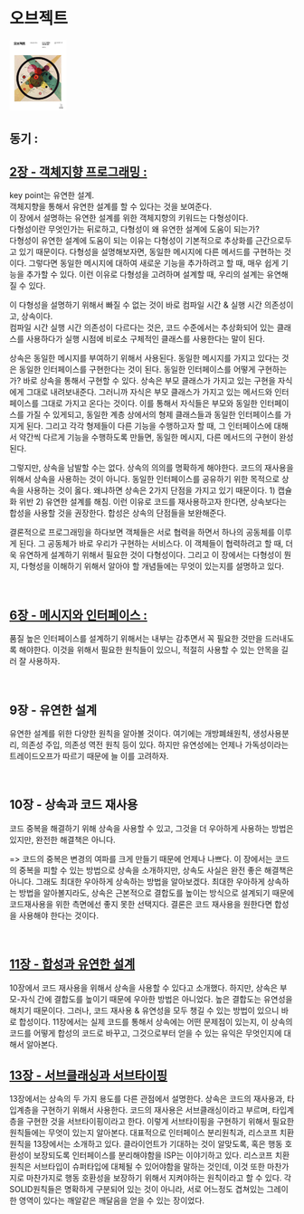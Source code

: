 # 오브젝트

<img src="./img/object-cover.png" width="20%" />

<br>

## 동기 :



## [2장 - 객체지향 프로그래밍 :](https://github.com/noy3928/TIL/tree/main/Books/Object/2.%EA%B0%9D%EC%B2%B4%EC%A7%80%ED%96%A5%20%ED%94%84%EB%A1%9C%EA%B7%B8%EB%9E%98%EB%B0%8D)

key point는 유연한 설계.  
객체지향을 통해서 유연한 설계를 할 수 있다는 것을 보여준다.  
이 장에서 설명하는 유연한 설계를 위한 객체지향의 키워드는 다형성이다.  
다형성이란 무엇인가는 뒤로하고, 다형성이 왜 유연한 설계에 도움이 되는가?  
다형성이 유연한 설계에 도움이 되는 이유는 다형성이 기본적으로 추상화를 근간으로두고 있기 때문이다. 다형성을 설명해보자면, 동일한 메시지에 다른 메서드를 구현하는 것이다. 그렇다면 동일한 메시지에 대하여 새로운 기능을 추가하려고 할 때, 매우 쉽게 기능을 추가할 수 있다. 이런 이유로 다형성을 고려하며 설계할 때, 우리의 설계는 유연해질 수 있다.

이 다형성을 설명하기 위해서 빠질 수 없는 것이 바로 컴파일 시간 & 실행 시간 의존성이고, 상속이다.  
컴파일 시간 실행 시간 의존성이 다르다는 것은, 코드 수준에서는 추상화되어 있는 클래스를 사용하다가 실행 시점에 비로소 구체적인 클래스를 사용한다는 말이 된다.

상속은 동일한 메시지를 부여하기 위해서 사용된다. 동일한 메시지를 가지고 있다는 것은 동일한 인터페이스를 구현한다는 것이 된다. 동일한 인터페이스를 어떻게 구현하는가? 바로 상속을 통해서 구현할 수 있다. 상속은 부모 클래스가 가지고 있는 구현을 자식에게 그대로 내려보내준다. 그러니까 자식은 부모 클래스가 가지고 있는 메서드와 인터페이스를 그대로 가지고 온다는 것이다. 이를 통해서 자식들은 부모와 동일한 인터페이스를 가질 수 있게되고, 동일한 계층 상에서의 형제 클래스들과 동일한 인터페이스를 가지게 된다. 그리고 각각 형제들이 다른 기능을 수행하고자 할 때, 그 인터페이스에 대해서 약간씩 다르게 기능을 수행하도록 만들면, 동일한 메시지, 다른 메서드의 구현이 완성된다.

그렇지만, 상속을 남발할 수는 없다. 상속의 의의를 명확하게 해야한다. 코드의 재사용을 위해서 상속을 사용하는 것이 아니다. 동일한 인터페이스를 공유하기 위한 목적으로 상속을 사용하는 것이 옳다. 왜냐하면 상속은 2가지 단점을 가지고 있기 때문이다. 1) 캡슐화 위반 2) 유연한 설계를 해침. 이런 이유로 코드를 재사용하고자 한다면, 상속보다는 합성을 사용할 것을 권장한다. 합성은 상속의 단점들을 보완해준다.

결론적으로 프로그래밍을 하다보면 객체들은 서로 협력을 하면서 하나의 공동체를 이루게 된다. 그 공동체가 바로 우리가 구현하는 서비스다. 이 객체들이 협력하려고 할 때, 더욱 유연하게 설계하기 위해서 필요한 것이 다형성이다. 그리고 이 장에서는 다형성이 뭔지, 다형성을 이해하기 위해서 알아야 할 개념들에는 무엇이 있는지를 설명하고 있다.

<br>

## [6장 - 메시지와 인터페이스 :](https://github.com/noy3928/TIL/blob/main/Books/Object/6.%EB%A9%94%EC%8B%9C%EC%A7%80%EC%99%80%EC%9D%B8%ED%84%B0%ED%8E%98%EC%9D%B4%EC%8A%A4/table.md)

품질 높은 인터페이스를 설계하기 위해서는 내부는 감추면서 꼭 필요한 것만을 드러내도록 해야한다. 이것을 위해서 필요한 원칙들이 있으니, 적절히 사용할 수 있는 안목을 길러 잘 사용하자.

<br>

## 9장 - 유연한 설계 

유연한 설계를 위한 다양한 원칙을 알아볼 것이다. 여기에는 개방폐쇄원칙, 생성사용분리, 의존성 주입, 의존성 역전 원칙 등이 있다. 하지만 유연성에는 언제나 가독성이라는 트레이드오프가 따르기 때문에 늘 이를 고려하자. 

<br>

## 10장 - 상속과 코드 재사용 

코드 중복을 해결하기 위해 상속을 사용할 수 있고, 그것을 더 우아하게 사용하는 방법은 있지만, 완전한 해결책은 아니다. 

=> 
코드의 중복은 변경의 여파를 크게 만들기 때문에 언제나 나쁘다. 이 장에서는 코드의 중복을 피할 수 있는 방법으로 상속을 소개하지만, 상속도 사실은 완전 좋은 해결책은 아니다. 그래도 최대한 우아하게 상속하는 방법을 알아보겠다. 최대한 우아하게 상속하는 방법을 알아볼지라도, 상속은 근본적으로 결합도를 높이는 방식으로 설계되기 때문에 코드재사용을 위한 측면에선 좋지 못한 선택지다. 결론은 코드 재사용을 원한다면 합성을 사용해야 한다는 것이다. 


<br>

## [11장 - 합성과 유연한 설계](https://github.com/noy3928/TIL/blob/main/Books/Object/11.%ED%95%A9%EC%84%B1%EA%B3%BC%20%EC%9C%A0%EC%97%B0%ED%95%9C%20%EC%84%A4%EA%B3%84/table.md) 

10장에서 코드 재사용을 위해서 상속을 사용할 수 있다고 소개했다. 하지만, 상속은 부모-자식 간에 결합도를 높이기 때문에 우아한 방법은 아니었다. 높은 결합도는 유연성을 해치기 때문이다. 그러나, 코드 재사용 & 유연성을 모두 챙길 수 있는 방법이 있으니 바로 합성이다. 11장에서는 실제 코드를 통해서 상속에는 어떤 문제점이 있는지, 이 상속의 코드를 어떻게 합성의 코드로 바꾸고, 그것으로부터 얻을 수 있는 유익은 무엇인지에 대해서 알아본다. 



## [13장 - 서브클래싱과 서브타이핑](https://github.com/noy3928/TIL/blob/main/Books/Object/13.%EC%84%9C%EB%B8%8C%ED%81%B4%EB%9E%98%EC%8B%B1%EA%B3%BC%EC%84%9C%EB%B8%8C%ED%83%80%EC%9D%B4%ED%95%91/table.md) 

13장에서는 상속의 두 가지 용도를 다른 관점에서 설명한다. 상속은 코드의 재사용과, 타입계층을 구현하기 위해서 사용한다. 코드의 재사용은 서브클래싱이라고 부르며, 타입계층을 구현한 것을 서브타이핑이라고 한다. 이렇게 서브타이핑을 구현하기 위해서 필요한 원칙들에는 무엇이 있는지 알아본다. 대표적으로 인터페이스 분리원칙과, 리스코프 치환원칙을 13장에서는 소개하고 있다. 클라이언트가 기대하는 것이 알맞도록, 혹은 행동 호환성이 보장되도록 인터페이스를 분리해야함을 ISP는 이야기하고 있다. 리스코프 치환원칙은 서브타입이 슈퍼타입에 대체될 수 있어야함을 말하는 것인데, 이것 또한 마찬가지로 마찬가지로 행동 호환성을 보장하기 위해서 지켜야하는 원칙이라고 할 수 있다. 
각 SOLID원칙들은 명확하게 구분되어 있는 것이 아니라, 서로 어느정도 겹쳐있는 그레이한 영역이 있다는 깨알같은 깨달음을 얻을 수 있는 장이었다.